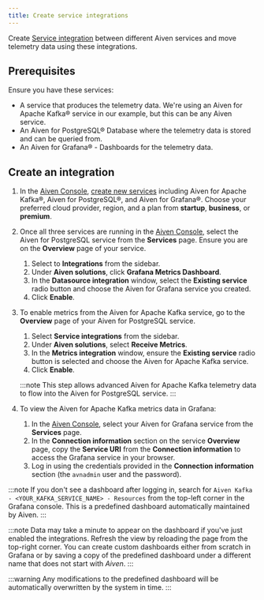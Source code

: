 ```yaml
---
title: Create service integrations
---
```


Create [Service integration](/docs/platform/concepts/service-integration) between different Aiven services and move telemetry data using these integrations.

## Prerequisites

Ensure you have these services:

-   A service that produces the telemetry data. We're using an Aiven for
    Apache Kafka® service in our example, but this can be any Aiven service.
-   An Aiven for PostgreSQL® Database where the telemetry data is stored
    and can be queried from.
-   An Aiven for Grafana® - Dashboards for the telemetry data.

## Create an integration

1.  In the [Aiven Console](https://console.aiven.io/),
    [create new services](create_new_service) including Aiven for Apache Kafka®, Aiven for
    PostgreSQL®, and Aiven for Grafana®. Choose your preferred cloud
    provider, region, and a plan from **startup**, **business**, or
    **premium**.

1.  Once all three services are running in the [Aiven
    Console](https://console.aiven.io/), select the Aiven for PostgreSQL
    service from the **Services** page. Ensure you are on the
    **Overview** page of your service.

    1.  Select to **Integrations** from the sidebar.
    1.  Under **Aiven solutions**, click **Grafana Metrics Dashboard**.
    1.  In the **Datasource integration** window, select the **Existing
        service** radio button and choose the Aiven for Grafana service
        you created.
    1.  Click **Enable**.

1.  To enable metrics from the Aiven for Apache Kafka service, go to the
    **Overview** page of your Aiven for PostgreSQL service.

    1.  Select **Service integrations** from the sidebar.
    1.  Under **Aiven solutions**, select **Receive Metrics**.
    1.  In the **Metrics integration** window, ensure the **Existing
        service** radio button is selected and choose the Aiven for
        Apache Kafka service.
    1.  Click **Enable**.

    :::note
    This step allows advanced Aiven for Apache Kafka telemetry data to
    flow into the Aiven for PostgreSQL service.
    :::

1.  To view the Aiven for Apache Kafka metrics data in Grafana:

    1.  In the [Aiven Console](https://console.aiven.io/), select your
        Aiven for Grafana service from the **Services** page.
    1.  In the **Connection information** section on the service
        **Overview** page, copy the **Service URI** from the
        **Connection information** to access the Grafana service in your
        browser.
    1.  Log in using the credentials provided in the **Connection
        information** section (the `avnadmin` user and the password).

:::note
If you don't see a dashboard after logging in, search for
`Aiven Kafka - <YOUR_KAFKA_SERVICE_NAME> - Resources` from the top-left
corner in the Grafana console. This is a predefined dashboard
automatically maintained by Aiven.
:::

:::note
Data may take a minute to appear on the dashboard if you\'ve just
enabled the integrations. Refresh the view by reloading the page from
the top-right corner. You can create custom dashboards either from
scratch in Grafana or by saving a copy of the predefined dashboard under
a different name that does not start with *Aiven*.
:::

:::warning
Any modifications to the predefined dashboard will be automatically
overwritten by the system in time.
:::
